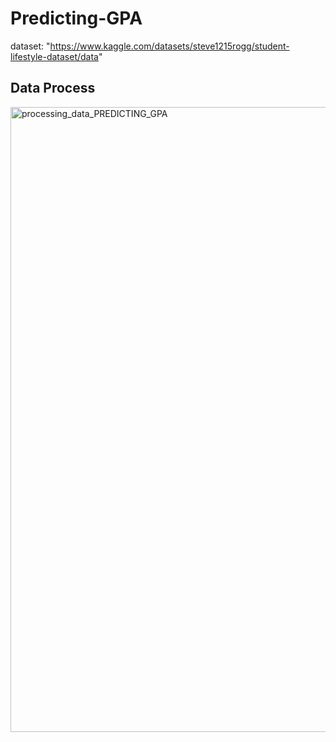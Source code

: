 # Predicting-GPA

dataset: "https://www.kaggle.com/datasets/steve1215rogg/student-lifestyle-dataset/data"

## Data Process
<img width="1000" alt="processing_data_PREDICTING_GPA" src="https://github.com/user-attachments/assets/234e1f63-8b04-4acf-a4bd-5061c7ded13f">
